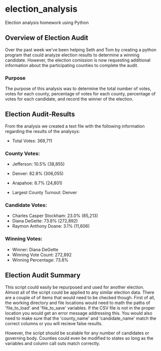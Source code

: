 # election_analysis
Election analysis homework using Python

## Overview of Election Audit
Over the past week we've been helping Seth and Tom by creating a python program that could analyze election results to determine a winning candidate. However, the election comission is now requesting additional information about the participating counties to complete the audit.

### Purpose
The purpose of this analysis was to determine the total number of votes, votes for each county, percentage of votes for each county, percentage of votes for each candidate, and record the winner of the election.

## Election Audit-Results
From the analysis we created a text file with the following information regarding the results of the analysys:

- Total Votes: 369,711

### County Votes:
- Jefferson: 10.5% (38,855)
- Denver: 82.8% (306,055)
- Arapahoe: 6.7% (24,801)

- Largest County Turnout: Denver

### Candidate Votes:
- Charles Casper Stockham: 23.0% (85,213)
- Diana DeGette: 73.8% (272,892)
- Raymon Anthony Doane: 3.1% (11,606)

### Winning Votes:
- Winner: Diana DeGette
- Winning Vote Count: 272,892
- Winning Percentage: 73.8%

## Election Audit Summary
This script could easily be repurposed and used for another election. Almost all of the script could be applied to any similar election data. There are a couple of of items that would need to be checked though. First of all, the working directory and file locations would need to math the paths of 'file_to_load' and 'file_to_save' variables. If the CSV file is not in the proper location you would get an error message addressing this. You would also need to make sure that the 'county_name' and 'candidate_name' match the correct columns or you will recieve false results. 

However, the script should be scalable for any number of candidates or governing body. Counties could even be modified to states so long as the variables and column call outs match correctly.
